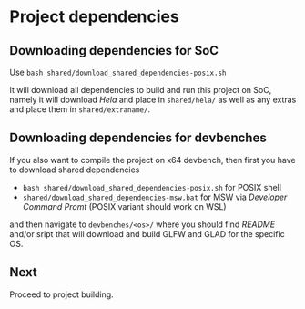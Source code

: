 # Project dependencies

## Downloading dependencies for SoC

Use `bash shared/download_shared_dependencies-posix.sh`

It will download all dependencies to build and run this project on SoC, namely it will download *Hela* and place in `shared/hela/` as well as any extras and place them in `shared/extraname/`.

## Downloading dependencies for devbenches

If you also want to compile the project on x64 devbench, then first you have to download shared dependencies

* `bash shared/download_shared_dependencies-posix.sh` for POSIX shell
* `shared/download_shared_dependencies-msw.bat` for MSW via *Developer Command Promt* (POSIX variant should work on WSL)

and then navigate to `devbenches/<os>/` where you should find *README* and/or sript that will download and build GLFW and GLAD for the specific OS.

## Next

Proceed to project building.

